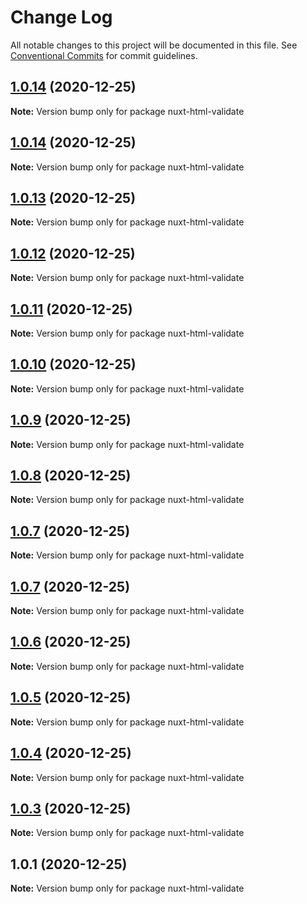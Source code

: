 # Change Log

All notable changes to this project will be documented in this file.
See [Conventional Commits](https://conventionalcommits.org) for commit guidelines.

## [1.0.14](https://github.com/KichiFinn/check-lerna-publish/compare/nuxt-html-validate@1.0.14...nuxt-html-validate@1.0.14) (2020-12-25)

**Note:** Version bump only for package nuxt-html-validate





## [1.0.14](https://github.com/KichiFinn/check-lerna-publish/compare/nuxt-html-validate@1.0.13...nuxt-html-validate@1.0.14) (2020-12-25)

**Note:** Version bump only for package nuxt-html-validate





## [1.0.13](https://github.com/KichiFinn/check-lerna-publish/compare/nuxt-html-validate@1.0.12...nuxt-html-validate@1.0.13) (2020-12-25)

**Note:** Version bump only for package nuxt-html-validate





## [1.0.12](https://github.com/KichiFinn/check-lerna-publish/compare/nuxt-html-validate@1.0.11...nuxt-html-validate@1.0.12) (2020-12-25)

**Note:** Version bump only for package nuxt-html-validate





## [1.0.11](https://github.com/KichiFinn/check-lerna-publish/compare/nuxt-html-validate@1.0.10...nuxt-html-validate@1.0.11) (2020-12-25)

**Note:** Version bump only for package nuxt-html-validate





## [1.0.10](https://github.com/KichiFinn/check-lerna-publish/compare/nuxt-html-validate@1.0.9...nuxt-html-validate@1.0.10) (2020-12-25)

**Note:** Version bump only for package nuxt-html-validate





## [1.0.9](https://github.com/KichiFinn/check-lerna-publish/compare/nuxt-html-validate@1.0.8...nuxt-html-validate@1.0.9) (2020-12-25)

**Note:** Version bump only for package nuxt-html-validate





## [1.0.8](https://github.com/KichiFinn/check-lerna-publish/compare/nuxt-html-validate@1.0.7...nuxt-html-validate@1.0.8) (2020-12-25)

**Note:** Version bump only for package nuxt-html-validate





## [1.0.7](https://github.com/KichiFinn/check-lerna-publish/compare/nuxt-html-validate@1.0.7...nuxt-html-validate@1.0.7) (2020-12-25)

**Note:** Version bump only for package nuxt-html-validate





## [1.0.7](https://github.com/KichiFinn/check-lerna-publish/compare/nuxt-html-validate@1.0.6...nuxt-html-validate@1.0.7) (2020-12-25)

**Note:** Version bump only for package nuxt-html-validate





## [1.0.6](https://github.com/KichiFinn/check-lerna-publish/compare/nuxt-html-validate@1.0.5...nuxt-html-validate@1.0.6) (2020-12-25)

**Note:** Version bump only for package nuxt-html-validate





## [1.0.5](https://github.com/KichiFinn/check-lerna-publish/compare/nuxt-html-validate@1.0.4...nuxt-html-validate@1.0.5) (2020-12-25)

**Note:** Version bump only for package nuxt-html-validate





## [1.0.4](https://github.com/KichiFinn/check-lerna-publish/compare/nuxt-html-validate@1.0.3...nuxt-html-validate@1.0.4) (2020-12-25)

**Note:** Version bump only for package nuxt-html-validate





## [1.0.3](https://github.com/KichiFinn/check-lerna-publish/compare/nuxt-html-validate@1.0.1...nuxt-html-validate@1.0.3) (2020-12-25)

**Note:** Version bump only for package nuxt-html-validate





## 1.0.1 (2020-12-25)

**Note:** Version bump only for package nuxt-html-validate

